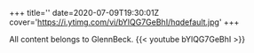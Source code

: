 +++
title=''
date=2020-07-09T19:30:01Z
cover='https://i.ytimg.com/vi/bYlQG7GeBhI/hqdefault.jpg'
+++

All content belongs to GlennBeck.
{{< youtube bYlQG7GeBhI >}}
